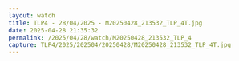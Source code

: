 ```yaml
---
layout: watch
title: TLP4 - 28/04/2025 - M20250428_213532_TLP_4T.jpg
date: 2025-04-28 21:35:32
permalink: /2025/04/28/watch/M20250428_213532_TLP_4
capture: TLP4/2025/202504/20250428/M20250428_213532_TLP_4T.jpg
---
```

